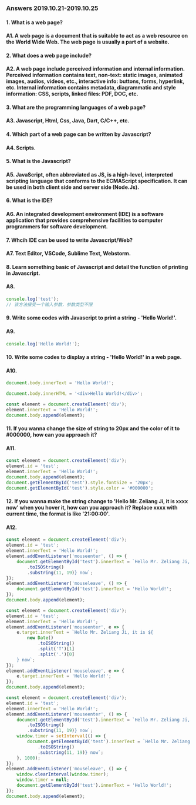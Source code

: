 ### Answers 2019.10.21-2019.10.25

#### 1. What is a web page?

#### A1. A web page is a document that is suitable to act as a web resource on the World Wide Web. The web page is usually a part of a website.

#### 2. What does a web page include?

#### A2. A web page include perceived information and internal information. Perceived information contains text, non-text: static images, animated images, audios, videos, etc., interactive info: buttons, forms, hyperlink, etc. Internal information contains metadata, diagrammatic and style information: CSS, scripts, linked files: PDF, DOC, etc.

#### 3. What are the programming languages of a web page?

#### A3. Javascript, Html, Css, Java, Dart, C/C++, etc.

#### 4. Which part of a web page can be written by Javascript?

#### A4. Scripts.

#### 5. What is the Javascript?

#### A5. JavaScript, often abbreviated as JS, is a high-level, interpreted scripting language that conforms to the ECMAScript specification. It can be used in both client side and server side (Node.Js).

#### 6. What is the IDE?

#### A6. An integrated development environment (IDE) is a software application that provides comprehensive facilities to computer programmers for software development.

#### 7. Whcih IDE can be used to write Javascript/Web?

#### A7. Text Editor, VSCode, Sublime Text, Webstorm.

#### 8. Learn something basic of Javascript and detail the function of printing in Javascript.

#### A8.

```javascript
console.log('test');
// 该方法接受一个输入参数，参数类型不限
```

#### 9. Write some codes with Javascript to print a string - 'Hello World!'.

#### A9.

```javascript
console.log('Hello World!');
```

#### 10. Write some codes to display a string - 'Hello World!' in a web page.

#### A10.

```javascript
document.body.innerText = 'Hello World!';
```

```javascript
document.body.innerHTML = '<div>Hello World!</div>';
```

```javascript
const element = document.createElement('div');
element.innerText = 'Hello World!';
document.body.append(element);
```

#### 11. If you wanna change the size of string to 20px and the color of it to #000000, how can you approach it?

#### A11.

```javascript
const element = document.createElement('div');
element.id = 'test';
element.innerText = 'Hello World!';
document.body.append(element);
document.getElementById('test').style.fontSize = '20px';
document.getElementById('test').style.color = '#000000';
```

#### 12. If you wanna make the string change to 'Hello Mr. Zeliang Ji, it is xxxx now' when you hover it, how can you approach it? Replace xxxx with current time, the format is like '21:00:00'.

#### A12.

```javascript
const element = document.createElement('div');
element.id = 'test';
element.innerText = 'Hello World!';
element.addEventListener('mouseenter', () => {
    document.getElementById('test').innerText = `Hello Mr. Zeliang Ji, it is ${new Date()
        .toISOString()
        .substring(11, 19)} now`;
});
element.addEventListener('mouseleave', () => {
    document.getElementById('test').innerText = 'Hello World!';
});
document.body.append(element);
```

```javascript
const element = document.createElement('div');
element.id = 'test';
element.innerText = 'Hello World!';
element.addEventListener('mouseenter', e => {
    e.target.innerText = `Hello Mr. Zeliang Ji, it is ${
        new Date()
            .toISOString()
            .split('T')[1]
            .split('.')[0]
    } now`;
});
element.addEventListener('mouseleave', e => {
    e.target.innerText = 'Hello World!';
});
document.body.append(element);
```

```javascript
const element = document.createElement('div');
element.id = 'test';
element.innerText = 'Hello World!';
element.addEventListener('mouseenter', () => {
    document.getElementById('test').innerText = `Hello Mr. Zeliang Ji, it is ${new Date()
        .toISOString()
        .substring(11, 19)} now`;
    window.timer = setInterval(() => {
        document.getElementById('test').innerText = `Hello Mr. Zeliang Ji, it is ${new Date()
            .toISOString()
            .substring(11, 19)} now`;
    }, 1000);
});
element.addEventListener('mouseleave', () => {
    window.clearInterval(window.timer);
    window.timer = null;
    document.getElementById('test').innerText = 'Hello World!';
});
document.body.append(element);
```
